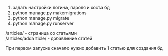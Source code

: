 1) задать настройки логина, пароля и хоста бд 
2) python manage.py makemigrations
3) python manage.py migrate
4) python manage.py runserver


/articles/ - страница со статьями                                   
/articles/addarticle/ - добавление статей


При первом запуске сначало нужно добавить 1 статью для создания бд
